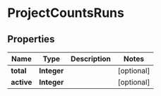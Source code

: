 

# ProjectCountsRuns


## Properties

| Name | Type | Description | Notes |
|------------ | ------------- | ------------- | -------------|
|**total** | **Integer** |  |  [optional] |
|**active** | **Integer** |  |  [optional] |



